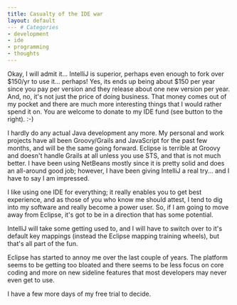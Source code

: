 ```yaml
---
title: Casualty of the IDE war
layout: default
--- # Categories
- development
- ide
- programming
- thoughts
---
```


Okay, I will admit it... IntelliJ is superior, perhaps even enough to fork over $150/yr to use it... perhaps! Yes, its ends up being about $150 per year since you pay per version and they release about one new version per year. And, no, it's not just the price of doing business. That money comes out of my pocket and there are much more interesting things that I would rather spend it on. You are welcome to donate to my IDE fund (see button to the right). :-)

I hardly do any actual Java development any more. My personal and work projects have all been Groovy/Grails and JavaScript for the past few months, and will be the same going forward. Eclipse is terrible at Groovy and doesn't handle Grails at all unless you use STS, and that is not much better. I have been using NetBeans mostly since it is pretty solid and does an all-around good job; however, I have been giving IntelliJ a real try... and I have to say I am impressed.

I like using one IDE for everything; it really enables you to get best experience, and as those of you who know me should attest, I tend to dig into my software and really become a power user. So, if I am going to move away from Eclipse, it's got to be in a direction that has some potential.

IntelliJ will take some getting used to, and I will have to switch over to it's default key mappings (instead the Eclipse mapping training wheels), but that's all part of the fun.

Eclipse has started to annoy me over the last couple of years. The platform seems to be getting too bloated and there seems to be less focus on core coding and more on new sideline features that most developers may never even get to use.

I have a few more days of my free trial to decide.

